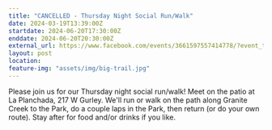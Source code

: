 ```yaml
---
title: "CANCELLED - Thursday Night Social Run/Walk"
date: 2024-03-19T13:39:00Z
startdate: 2024-06-20T17:30:00Z
enddate: 2024-06-20T20:30:00Z
external_url: https://www.facebook.com/events/3661597557414778/?event_time_id=3661597587414775
layout: post
location: 
feature-img: "assets/img/big-trail.jpg"
---
```


Please join us for our Thursday night social run/walk! Meet on the patio at La Planchada, 217 W Gurley.  We'll run or walk on the path along Granite Creek to the Park, do a couple laps in the Park, then return (or do your own route).  Stay after for food and/or drinks if you like.<br>
  <br>
  

